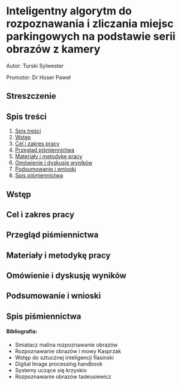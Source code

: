 ﻿# Inteligentny algorytm do rozpoznawania i zliczania miejsc parkingowych na podstawie serii obrazów z kamery

Autor: Turski Sylwester

Promotor: Dr Hoser Paweł


## Streszczenie 



## Spis treści

  1. [Spis treści](#)
  2. [Wstęp](#)
  2. [Cel i zakres pracy](#)
  4. [Przegląd piśmiennictwa](#)
  5. [Materiały i metodykę pracy](#)
  6. [Omówienie i dyskusję wyników](#)
  7. [Podsumowanie i wnioski](#)
  8. [Spis piśmiennictwa](#)

## Wstęp
	
<!-- 
	nowoczesne społeczeństwo i inteligentne parkingi i nie tylko parkingi 
	problem z wolnymi miejscami parkingowymi w centrum miasta
	czujniki parkingowe kosztują, dając informację tylko o jednym miejscu
		kamera zbiera informację o kilku- kilkunastu miejscach 
	alternatywą jest uż
	
-->

## Cel i zakres pracy

<!--
	opracowanie algorytmu 
-->
## Przegląd piśmiennictwa
<!--
	https://www.youtube.com/watch?v=R9V1NCC6NPk&t=162s /* company project */
	https://www.youtube.com/watch?v=ypAg4PMEtso /* hakaton project *
	https://www.youtube.com/watch?v=KZIuMAhR4qU
	https://www.youtube.com/watch?v=iAy2ZWnnRAw
	https://www.youtube.com/watch?v=8A7vfMP0r7s
	https://www.youtube.com/watch?v=56AiTPYecTM
	https://www.youtube.com/watch?v=2RX7cjcFKLs&t=70s
	https://www.youtube.com/watch?v=G5dOHYmb8cc
	{
		https://www.youtube.com/watch?v=bPeGC8-PQJg
		https://www.youtube.com/watch?v=pEvd5FlELis
	}
-->
## Materiały i metodykę pracy
<!--
    metodyka agile
    mvp

    napisanie klasyfikatora hSv
        problem z szumem RGB
        binaryzacja 
            problem przy niskim V, 
                skalowanie s/v
            binaryzacja v>50% s>50%
        problem z samochodami o niskiej saturacji

    napisanie klasyfikatora liczebności krawędzi
        zliczanie pixeli z krawędzią
        problem z szumem RGB
        problem z samochodami zlewającymi się z tłem 
        problem z nielednolitym podłorzem (kostka brukowa)
        this - - > załorzenie o zdjęciach dobrej jakości 
    
    -------[Future]------------
    spreparowanie danych testowych do nauczenia klasyfikatora 
    sensitivity specificity roc curve
        dobranie odpowiednich wartości dla tresholdów 

    Nauczanie maszynowe 
        k-nn - metoda najbliższych sąsiadów 
        SVM - metoda vektorów nośnych
        
    wyliczanie dodatkowych cech 
        historgamy dla hSV
            wyliczanie wartości średniej i odchylenia standardowego

        badanie wykrytych krawędzi pod kątem ich długości i liczebności 
            histogram i badanie średniej i odchylenia standardowego
        badanie texture measurement haralick  
-->
## Omówienie i dyskusję wyników
## Podsumowanie i wnioski
<!--
	problem z samochodzmi o kolorze zbliżonym do koloru podłorza
	widok perspektywiczny 
-->
## Spis piśmiennictwa

#### Bibliografia:

- Smiatacz malina rozpoznawanie obrazów 
- Rozpoznawanie obrazów i mowy Kasprzak 
- Wstęp do sztucznej inteligencji flasinski 
- Digital Image processing handbook 
- Systemy uczące się krzyskio 
- Rozpoznawanie obrazów tadeusiewicz 
